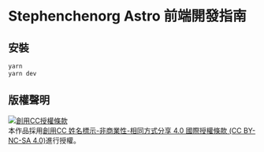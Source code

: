 # Stephenchenorg Astro 前端開發指南

## 安裝

```bash
yarn
yarn dev
```

## 版權聲明

<a rel="license" href="http://creativecommons.org/licenses/by-nc-sa/4.0/"><img alt="創用CC授權條款" style="border-width:0" src="https://i.creativecommons.org/l/by-nc-sa/4.0/88x31.png" /></a><br />本作品採用<a rel="license" href="http://creativecommons.org/licenses/by-nc-sa/4.0/">創用CC 姓名標示-非商業性-相同方式分享 4.0 國際授權條款 (CC BY-NC-SA 4.0)</a>進行授權。
